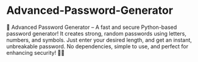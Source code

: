 # Advanced-Password-Generator
🚀 Advanced Password Generator – A fast and secure Python-based password generator! It creates strong, random passwords using letters, numbers, and symbols. Just enter your desired length, and get an instant, unbreakable password. No dependencies, simple to use, and perfect for enhancing security! 🔐✨
